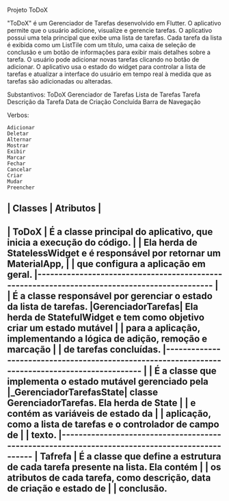 Projeto ToDoX

 "ToDoX" é um Gerenciador de Tarefas desenvolvido em Flutter. O aplicativo permite que o usuário adicione, visualize e gerencie tarefas. O aplicativo possui uma tela principal que exibe uma lista de tarefas. Cada tarefa da lista é exibida como um ListTile com um título, uma caixa de seleção de conclusão e um botão de informações para exibir mais detalhes sobre a tarefa. O usuário pode adicionar novas tarefas clicando no botão de adicionar. O aplicativo usa o estado do widget para controlar a lista de tarefas e atualizar a interface do usuário em tempo real à medida que as tarefas são adicionadas ou alteradas.

Substantivos:
    ToDoX
    Gerenciador de Tarefas
    Lista de Tarefas
    Tarefa
    Descrição da Tarefa
    Data de Criação
    Concluída
    Barra de Navegação

Verbos:

    Adicionar
    Deletar
    Alternar
    Mostrar
    Exibir
    Marcar
    Fechar
    Cancelar
    Criar
    Mudar
    Preencher



|   Classes |   Atributos   |
------------------------------
|   ToDoX   |   É a classe principal do aplicativo, que inicia a execução do código. 
|           |   Ela herda de StatelessWidget e é responsável por retornar um MaterialApp,
|           |   que configura a aplicação em geral.
|---------------------------------------------------------------------------------------------
|                  | 	É a classe responsável por gerenciar o estado da lista de tarefas. 
|GerenciadorTarefas|	Ela herda de StatefulWidget e tem como objetivo criar um estado mutável |                  |	para a aplicação, implementando a lógica de adição, remoção e marcação |                  |	de tarefas concluídas.
|------------------------------------------------------------------------------------------------
|                        |	É a classe que implementa o estado mutável gerenciado pela 
|_GerenciadorTarefasState|	classe GerenciadorTarefas. Ela herda de State
|                        |	<GerenciadorTarefas> e contém as variáveis de estado da
|                        |	aplicação, como a lista de tarefas e o controlador de campo de |                        |	texto.
|-----------------------------------------------------------------------------------------------
| Tafrefa |	É a classe que define a estrutura de cada tarefa presente na lista. Ela contém
|         |	os atributos de cada tarefa, como descrição, data de criação e estado de
|         |	conclusão.
-------------------------------------------------------------------------------------------------

